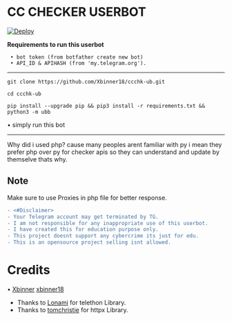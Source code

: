 # CC CHECKER USERBOT

[![Deploy](https://www.herokucdn.com/deploy/button.svg)](https://heroku.com/deploy?)


**Requirements to run this userbot**
```
 • bot token (from botfather create new bot)
 • API_ID & APIHASH (from 'my.telegram.org').
```
___
```
git clone https://github.com/Xbinner18/ccchk-ub.git
```
```
cd ccchk-ub
```
 ```
 pip install --upgrade pip && pip3 install -r requirements.txt && python3 -m ubb
 ```
• simply run this bot
___

Why did i used php? cause many peoples arent familiar with py i mean they prefer
php over py for checker apis so they can understand and update by themselve thats why.

## Note 
Make sure to use Proxies in php file for better response.


```diff
- <#Disclaimer>
- Your Telegram account may get terminated by TG.
- I am not responsible for any inappropriate use of this userbot.
- I have created this for education purpose only.
- This project doesnt support any cybercrime its just for edu.
- This is an opensource project selling isnt allowed.
```


# Credits
•
[Xbinner](https://telegram.dog/Xbinner) [xbinner18](https://github.com/xbinner18)
- Thanks to [Lonami](https://github.com/Lonami) for telethon Library.
- Thanks to [tomchristie](https://github.com/tomchristie) for httpx Library.
